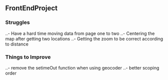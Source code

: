 ## FrontEndProject
### Struggles
..- Have a hard time moving data from page one to two
..- Centering the map after getting two locations
..- Getting the zoom to be correct according to distance



### Things to Improve
..- remove the setimeOut function when using geocoder
..- better scoping order